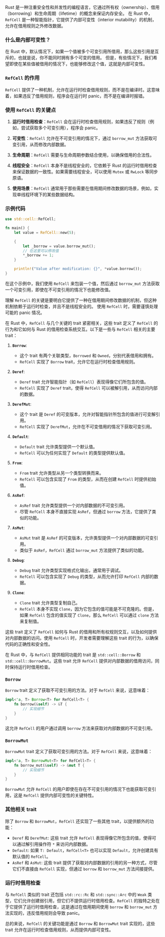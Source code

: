Rust 是一种注重安全性和并发性的编程语言，它通过所有权（ownership）、借用（borrowing）和生命周期（lifetime）的概念来保证内存安全。
在 Rust 中，`RefCell` 是一种智能指针，它提供了内部可变性（interior mutability）的机制，允许在借用规则之外修改数据。

### 什么是内部可变性？

在 Rust 中，默认情况下，如果一个值被多个可变引用所借用，那么这些引用是互斥的，也就是说，你不能同时拥有多个可变的借用。
但是，有些情况下，我们希望即使在某些值被借用的情况下，也能够修改这个值，这就是内部可变性。

### `RefCell` 的作用

`RefCell` 提供了一种机制，允许在运行时检查借用规则，而不是在编译时。这意味着，如果违反了借用规则，程序会在运行时 panic，而不是在编译时报错。

### 使用 `RefCell` 的关键点

1. **运行时借用检查**：`RefCell` 会在运行时检查借用规则，如果违反了规则（例如，尝试获取多个可变引用），程序会 panic。

2. **可变性**：`RefCell` 允许在不可变引用的情况下，通过 `borrow_mut` 方法获取可变引用，从而修改内部数据。

3. **生命周期**：`RefCell` 需要与生命周期参数结合使用，以确保借用的合法性。

4. **线程安全**：`RefCell` 本身不是线程安全的，它依赖于 Rust 的运行时借用检查来保证数据的一致性。如果需要线程安全，可以使用 `Mutex` 或 `RwLock` 等同步原语。

5. **使用场景**：`RefCell` 通常用于那些需要在借用期间修改数据的场景，例如，实现单线程环境下的某些数据结构。

### 示例代码

```rust
use std::cell::RefCell;

fn main() {
    let value = RefCell::new(5);

    {
        let _borrow = value.borrow_mut();
        // 在这里可以修改值
        *_borrow += 1;
    }

    println!("Value after modification: {}", *value.borrow());
}
```

在这个示例中，我们使用 `RefCell` 来包装一个值，然后通过 `borrow_mut` 方法获取一个可变引用，即使在不可变引用的情况下也能修改值。

理解 `RefCell` 的关键是要明白它提供了一种在借用期间修改数据的机制，但这种机制依赖于运行时检查，并且不是线程安全的。
使用 `RefCell` 时，需要谨慎处理可能的 panic 情况。


在 Rust 中，`RefCell` 与几个关键的 trait 紧密相关，这些 trait 定义了 `RefCell` 的行为和它如何与 Rust 的借用检查系统交互。以下是一些与 `RefCell` 相关的主要 trait：

1. **`Borrow`**:
   - 这个 trait 有两个关联类型，`Borrowed` 和 `Owned`，分别代表借用和拥有。
   - `RefCell` 实现了 `Borrow` trait，允许它在运行时检查借用规则。

2. **`Deref`**:
   - `Deref` trait 允许智能指针（如 `RefCell`）表现得像它们所包含的值。
   - `RefCell` 实现了 `Deref` trait，使得 `RefCell` 可以被解引用，从而访问内部的数据。

3. **`DerefMut`**:
   - 这个 trait 是 `Deref` 的可变版本，允许对智能指针所包含的值进行可变解引用。
   - `RefCell` 实现了 `DerefMut`，允许在不可变借用的情况下获取可变引用。

4. **`Default`**:
   - `Default` trait 允许类型提供一个默认值。
   - `RefCell` 可以为任何实现了 `Default` 的类型提供默认值。

5. **`From`**:
   - `From` trait 允许类型从另一个类型转换而来。
   - `RefCell` 可以包含实现了 `From` 的类型，从而在创建 `RefCell` 时提供初始值。

6. **`AsRef`**:
   - `AsRef` trait 允许类型提供一个对内部数据的不可变引用。
   - 尽管 `RefCell` 本身不直接实现 `AsRef`，但通过 `borrow` 方法，它提供了类似的功能。

7. **`AsMut`**:
   - `AsMut` trait 是 `AsRef` 的可变版本，允许类型提供一个对内部数据的可变引用。
   - 类似于 `AsRef`，`RefCell` 通过 `borrow_mut` 方法提供了类似的功能。

8. **`Debug`**:
   - `Debug` trait 允许类型实现格式化输出，通常用于调试。
   - `RefCell` 可以包含实现了 `Debug` 的类型，从而允许打印 `RefCell` 内部的数据。

9. **`Clone`**:
   - `Clone` trait 允许类型复制自己。
   - `RefCell` 本身不实现 `Clone`，因为它包含的值可能是不可克隆的。但是，如果 `RefCell` 包含的值实现了 `Clone`，那么 `RefCell` 可以通过 `clone` 方法来复制值。

这些 trait 定义了 `RefCell` 如何与 Rust 的借用和所有权规则交互，以及如何提供对内部数据的访问。使用 `RefCell` 时，开发者需要理解这些 trait 的行为，以确保代码的正确性和安全性。


在 Rust 中，与 `RefCell` 提供相同功能的 trait 是 `std::cell::Borrow` 和 `std::cell::BorrowMut`。这些 trait 允许 `RefCell` 提供对内部数据的借用访问，同时保持运行时借用检查。

### `Borrow`

`Borrow` trait 定义了获取不可变引用的方法。对于 `RefCell` 来说，这意味着：

```rust
impl<'a, T> Borrow<T> for RefCell<T> {
    fn borrow(&self) -> &T {
        // 实现细节
    }
}
```

这允许 `RefCell` 的用户通过调用 `borrow` 方法来获取对内部数据的不可变引用。

### `BorrowMut`

`BorrowMut` trait 定义了获取可变引用的方法。对于 `RefCell` 来说，这意味着：

```rust
impl<'a, T> BorrowMut<T> for RefCell<T> {
    fn borrow_mut(&self) -> &mut T {
        // 实现细节
    }
}
```

`BorrowMut` 允许 `RefCell` 的用户即使在存在不可变引用的情况下也能获取可变引用，这是 `RefCell` 提供内部可变性的关键特性。

### 其他相关 trait

除了 `Borrow` 和 `BorrowMut`，`RefCell` 还实现了一些其他 trait，以提供额外的功能：

- `Deref` 和 `DerefMut`: 这些 trait 允许 `RefCell` 表现得像它所包含的值，使得可以通过解引用操作符 `*` 来访问内部数据。
- `Default`: 如果 `T: Default`，`RefCell<T>` 也可以实现 `Default`，允许创建具有默认值的 `RefCell`。
- `AsRef` 和 `AsMut`: 这些 trait 提供了获取对内部数据的引用的另一种方式，尽管它们不直接由 `RefCell` 实现，但通过 `borrow` 和 `borrow_mut` 方法间接提供。

### 运行时借用检查

与 `RefCell` 类似的 trait 还包括 `std::rc::Rc` 和 `std::sync::Arc` 中的 `Weak` 类型，它们允许创建弱引用，但它们不提供运行时借用检查。`RefCell` 的独特之处在于它提供了运行时借用检查，这是通过在借用期间使用 `borrow` 和 `borrow_mut` 方法实现的，违反借用规则会导致 panic。

总的来说，`RefCell` 的关键功能是通过 `Borrow` 和 `BorrowMut` trait 实现的，这些 trait 允许在运行时检查借用规则，从而提供内部可变性。

